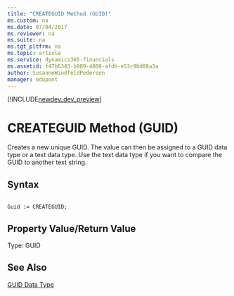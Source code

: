 ```yaml
---
title: "CREATEGUID Method (GUID)"
ms.custom: na
ms.date: 07/04/2017
ms.reviewer: na
ms.suite: na
ms.tgt_pltfrm: na
ms.topic: article
ms.service: dynamics365-financials
ms.assetid: f47b6343-b909-4008-afdb-e53c9bd88a3a
author: SusanneWindfeldPedersen
manager: edupont
---
```


[!INCLUDE[newdev_dev_preview](../includes/newdev_dev_preview.md)]

# CREATEGUID Method (GUID)
Creates a new unique GUID. The value can then be assigned to a GUID data type or a text data type. Use the text data type if you want to compare the GUID to another text string.  
  
## Syntax  
  
```  
  
Guid := CREATEGUID;  
```  
  
## Property Value/Return Value  
 Type: GUID  
  
## See Also  
 [GUID Data Type](../datatypes/devenv-GUID-Data-Type.md)